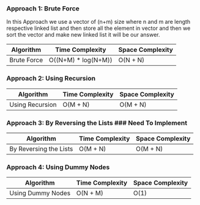 ### Approach 1: Brute Force
<p> In this Approach we use a vector of (n+m) size where n and m are length respective linked list and then store all the element in vector and then we sort the vector and make new linked list it will be our answer.</p>

| Algorithm              | Time Complexity      | Space Complexity  |
|----------------------- | -------------------- | ----------------- |
| Brute Force            | O((N+M) * log(N+M))  | O(N + N)          |


### Approach 2: Using Recursion

| Algorithm              | Time Complexity   | Space Complexity  |
|----------------------- | ----------------- | ----------------- |
| Using Recursion        | O(M + N)          | O(M + N)          |


### Approach 3: By Reversing the Lists   ### Need To Implement

| Algorithm                 | Time Complexity   | Space Complexity  |
|-------------------------- | ----------------- | ----------------- |
| By Reversing the Lists    | O(M + N)          | O(M + N)          |


### Approach 4: Using Dummy Nodes

| Algorithm                    | Time Complexity   | Space Complexity  |
|----------------------------- | ----------------- | ----------------- |
| Using Dummy Nodes            | O(N + M)             | O(1)           |
